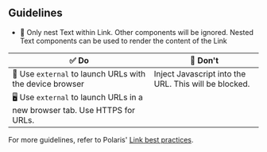 ## Guidelines

- 📱 Only nest Text within Link. Other components will be ignored. Nested Text components can be used to render the content of the Link

| ✅ Do                                                                     | 🛑 Don't                                              |
| ------------------------------------------------------------------------- | ----------------------------------------------------- |
| 📱 Use `external` to launch URLs with the device browser                  | Inject Javascript into the URL. This will be blocked. |
| 🖥 Use `external` to launch URLs in a new browser tab. Use HTTPS for URLs. |                                                       |

For more guidelines, refer to Polaris' [Link best practices](https://polaris.shopify.com/components/navigation/link#section-best-practices).
